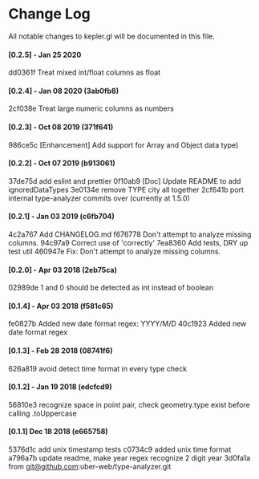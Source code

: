 
# Change Log

All notable changes to kepler.gl will be documented in this file.

<!--
Each version should:
  List its release date in the above format.
  Group changes to describe their impact on the project, as follows:
  Added for new features.
  Changed for changes in existing functionality.
  Deprecated for once-stable features removed in upcoming releases.
  Removed for deprecated features removed in this release.
  Fixed for any bug fixes.
  Security to invite users to upgrade in case of vulnerabilities.
Ref: http://keepachangelog.com/en/0.3.0/
-->

#### [0.2.5] - Jan 25 2020
dd0361f Treat mixed int/float columns as float

#### [0.2.4] - Jan 08 2020 (3ab0fb8)
2cf038e Treat large numeric columns as numbers

#### [0.2.3] - Oct 08 2019 (371f641)
986ce5c [Enhancement] Add support for Array and Object data type)

#### [0.2.2] - Oct 07 2019 (b913061)
37de75d add eslint and prettier
0f10ab9 [Doc] Update README to add ignoredDataTypes
3e0134e remove TYPE city all together
2cf641b port internal type-analyzer commits over (currently at 1.5.0)

#### [0.2.1] - Jan 03 2019 (c6fb704)
4c2a767 Add CHANGELOG.md
f676778 Don't attempt to analyze missing columns.
94c97a9 Correct use of 'correctly'
7ea8360 Add tests, DRY up test util
460947e Fix: Don't attempt to analyze missing columns.

#### [0.2.0] - Apr 03 2018 (2eb75ca)
02989de 1 and 0 should be detected as int instead of boolean

#### [0.1.4] - Apr 03 2018 (f581c65)
fe0827b Added new date format regex: YYYY/M/D
40c1923 Added new date format regex

#### [0.1.3] - Feb 28 2018 (08741f6)
626a819 avoid detect time format in every type check

#### [0.1.2] - Jan 19 2018 (edcfcd9)
56810e3 recognize space in point pair, check geometry.type exist before calling .toUppercase

#### [0.1.1] Dec 18 2018 (e665758)
5376d1c add unix timestamp tests
c0734c9 added unix time format
a796a7b update readme, make year regex recognize 2 digit year
3d0fa1a from git@github.com:uber-web/type-analyzer.git


